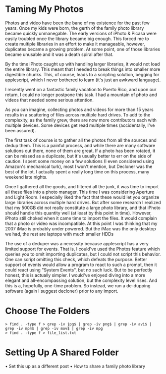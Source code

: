# Taming My Photos

Photos and video have been the bane of my existence for the past few years. Once my kids were born, the gerth of the family photo library became quickly unmanegable. The early versions of iPhoto & Picasa were easily troubled once the library became big enough. This forced me to create multiple libraries in an effort to make it manageable, however, duplicates became a growing problem. At some point, one of those libraries became unusable and it was a death spiral after that. 

By the time iPhoto caught up with handling larger libraries, it would not load the entire library. This meant that I needed to break things into smaller more digestible chunks. This, of course, leads to a scripting solution, begging for applescript, which I never bothered to learn (it's just an awkward language).

I recently went on a fantastic family vacation to Puerto Rico, and upon our return, I could no longer postpone this task. I had a mountain of photo and videos that needed some serious attention. 

As you can imagine, collecting photos and videos for more than 15 years results in a scattering of files across multiple hard drives. To add to the complexity, as the family grew, there are now more contributors each with multiple devices. Some devices get read multiple times (accidentally, I've been assured).

The first task of course is to gather all the photos from all the sources and dedup them. This is a painful process, and while there are many software solutions out there, none of them are great. If a photo has been rotated, it can be missed as a duplicate, but it's usually better to err on the side of caution. I spent some money on a few solutions (I even considered using Amazon's mechanical turk), most I won't mention, but Decloner was the best of the lot. I actually spent a really long time on this process, many weekend late nights.

Once I gathered all the goods, and filtered all the junk, it was time to import all these files into a photo manager. This time I was considering Aperture and Light Room. I especially liked the fact that these would let you organize large libraries across multiple hard drives. But after some research I realized that my 500GB did not really constitute a large photo library, and that iPhoto should handle this quantity well (at least by this point in time). However, iPhoto still choked when it came time to import the files. It would complain that a photo or video was incompatible. At this point I was thinking that my 2007 iMac is probably under powered. But the iMac was the only desktop we had, the rest are laptops with much smaller HDDs

The use of a deduper was a necessity because applescript has a very limited support for events. That is, I could've used the Photos feature which queries you to omit importing duplicates, but I could not script this behavior. One can script omitting this check, which defeats the purpose. Better support of events would allow a program to react to such a prompt, then it could react using "System Events", but no such luck. But to be perfectly honest, this is actually simpler. I would've enjoyed diving into a more elegant and all-encompassing solution, but the complexity level rises. And this is a, hopefully, one-time problem. So instead, we run a de-dupping software (again I suggest decloner) prior to any import.

# Choose The Folders

```shell
> find . -type f > grep -iv jpg$ | grep -iv png$ | grep -iv avi$ | grep -iv mp4$ | grep -iv mov$ | grep -iv mpg
> find . -type f > file_list.txt
```
# Setting Up A Shared Folder
  • Set this up as a different post
  • How to share a family photo library